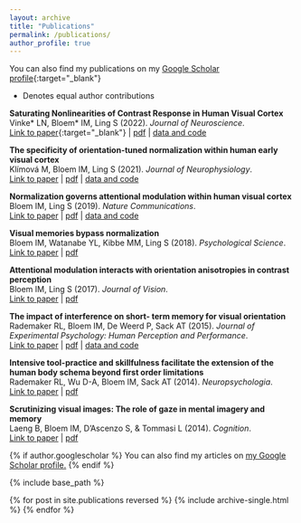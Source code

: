 ```yaml
---
layout: archive
title: "Publications"
permalink: /publications/
author_profile: true
---
```

You can also find my publications on my [Google Scholar profile](https://scholar.google.com/citations?user=y15xf2wAAAAJ&hl=en){:target="_blank"}

* Denotes equal author contributions

**Saturating Nonlinearities of Contrast Response in Human Visual Cortex**<br/>Vinke* LN, Bloem* IM, Ling S (2022). *Journal of Neuroscience*.<br/>[Link to paper](https://www.jneurosci.org/content/42/7/1292.abstract){:target="_blank"} \| [pdf](http://ilonabloem.github.io/files/Vinke_etal_2022_JNeurosci.pdf) \| [data and code](https://osf.io/8g6ap/)

**The specificity of orientation-tuned normalization within human early visual cortex**<br/>Klímová M, Bloem IM, Ling S (2021). *Journal of Neurophysiology*.<br/>[Link to paper](https://journals.physiology.org/doi/full/10.1152/jn.00203.2021) \| [pdf](http://ilonabloem.github.io/files/Klimova_etal_2021_JNeurophy.pdf) \| [data and code](https://osf.io/bcyp5/)

**Normalization governs attentional modulation within human visual cortex**<br/>Bloem IM, Ling S (2019). *Nature Communications*.<br/>[Link to paper](https://www.nature.com/articles/s41467-019-13597-1) \| [pdf](http://ilonabloem.github.io/files/Bloem_Ling_2019_NatCom.pdf) \| [data and code](https://osf.io/4qz37/)

**Visual memories bypass normalization**<br/>Bloem IM, Watanabe YL, Kibbe MM, Ling S (2018). *Psychological Science*.<br/>[Link to paper](https://journals.sagepub.com/doi/full/10.1177/0956797617747091) \| [pdf](http://ilonabloem.github.io/files/Bloem_etal_2018_PsychSc.pdf) 

**Attentional modulation interacts with orientation anisotropies in contrast perception**<br/>Bloem IM, Ling S (2017). *Journal of Vision*.<br/>[Link to paper](https://jov.arvojournals.org/article.aspx?articleid=2653975) \| [pdf](http://ilonabloem.github.io/files/Bloem_Ling_2017_JVision.pdf)

**The impact of interference on short- term memory for visual orientation**<br/>Rademaker RL, Bloem IM, De Weerd P, Sack AT (2015). *Journal of Experimental Psychology: Human Perception and Performance*.<br/>[Link to paper](https://psycnet.apa.org/record/2015-36851-001) \| [pdf](http://ilonabloem.github.io/files/Rademaker_2015_JHPP.pdf) \| [data and code](https://osf.io/h684y/)

**Intensive tool-practice and skillfulness facilitate the extension of the human body schema beyond first order limitations**<br/>Rademaker RL, Wu D-A, Bloem IM, Sack AT (2014). *Neuropsychologia*.<br/>[Link to paper](https://www.sciencedirect.com/science/article/pii/S0028393214000232) \| [pdf](http://ilonabloem.github.io/files/Rademaker_etal_2014_NeuroPsy.pdf) 

**Scrutinizing visual images: The role of gaze in mental imagery and memory**<br/>Laeng B, Bloem IM, D’Ascenzo S, & Tommasi L (2014). *Cognition*.<br/>[Link to paper](https://www.sciencedirect.com/science/article/pii/S0010027714000043) \| [pdf](http://ilonabloem.github.io/files/Laeng_etal_2014_Cognition.pdf)


{% if author.googlescholar %}
  You can also find my articles on <u><a href="{{author.googlescholar}}">my Google Scholar profile</a>.</u>
{% endif %}

{% include base_path %}

{% for post in site.publications reversed %}
  {% include archive-single.html %}
{% endfor %}
